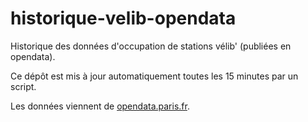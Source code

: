 # historique-velib-opendata

Historique des données d'occupation de stations vélib' (publiées en opendata).

Ce dépôt est mis à jour automatiquement toutes les 15 minutes par un script.

Les données viennent de [opendata.paris.fr](https://opendata.paris.fr).
